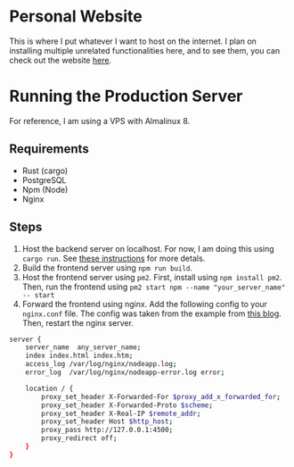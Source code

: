 # Personal Website

This is where I put whatever I want to host on the internet. I plan on installing multiple unrelated functionalities here, and to see them, you can check out the website [here](https://intermittence.dev/).

# Running the Production Server

For reference, I am using a VPS with Almalinux 8.

## Requirements
* Rust (cargo)
* PostgreSQL
* Npm (Node)
* Nginx

## Steps
1. Host the backend server on localhost. For now, I am doing this using `cargo run`. See [these instructions](./backend/readme.md) for more detals.
2. Build the frontend server using `npm run build`.
3. Host the frontend server using `pm2`. First, install using `npm install pm2`. Then, run the frontend using `pm2 start npm --name "your_server_name" -- start`
4. Forward the frontend using nginx. Add the following config to your `nginx.conf` file. The config was taken from the example from [this blog](https://blog.tericcabrel.com/deploy-a-node-js-application-with-pm2-and-nginx/). Then, restart the nginx server.

```sh
server {
    server_name  any_server_name;
    index index.html index.htm;
    access_log /var/log/nginx/nodeapp.log;
    error_log  /var/log/nginx/nodeapp-error.log error;

    location / {
        proxy_set_header X-Forwarded-For $proxy_add_x_forwarded_for;
        proxy_set_header X-Forwarded-Proto $scheme;
        proxy_set_header X-Real-IP $remote_addr;
        proxy_set_header Host $http_host;
        proxy_pass http://127.0.0.1:4500;
        proxy_redirect off;
    }
}
```

